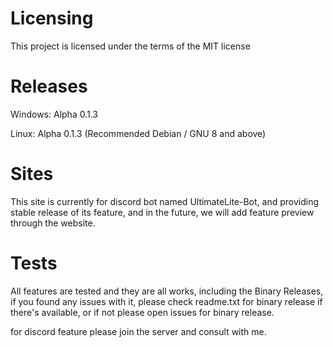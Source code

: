 # Licensing
This project is licensed under the terms of the MIT license

# Releases
Windows: Alpha 0.1.3

Linux: Alpha 0.1.3 (Recommended Debian / GNU 8 and above)

# Sites
This site is currently for discord bot named UltimateLite-Bot, and providing stable release of its feature, and in the future, we will add feature preview through the website.

# Tests
All features are tested and they are all works, including the Binary Releases, if you found any issues with it, please check readme.txt for binary release if there's available, or if not please open issues for binary release.


for discord feature please join the server and consult with me.
